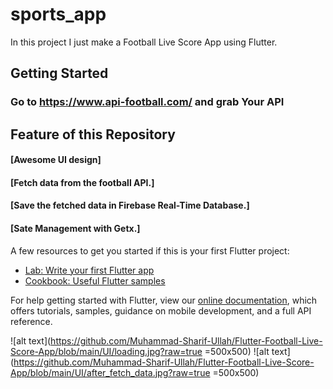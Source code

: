 # sports_app

In this project I just make a Football Live Score App using Flutter.
## Getting Started

### Go to https://www.api-football.com/ and grab Your API

## Feature of this Repository
#### [Awesome UI design]
#### [Fetch data from the football API.]
#### [Save the fetched data in Firebase Real-Time Database.]
#### [Sate Management with Getx.]
 
A few resources to get you started if this is your first Flutter project:

- [Lab: Write your first Flutter app](https://flutter.dev/docs/get-started/codelab)
- [Cookbook: Useful Flutter samples](https://flutter.dev/docs/cookbook)

For help getting started with Flutter, view our
[online documentation](https://flutter.dev/docs), which offers tutorials,
samples, guidance on mobile development, and a full API reference.


![alt text](https://github.com/Muhammad-Sharif-Ullah/Flutter-Football-Live-Score-App/blob/main/UI/loading.jpg?raw=true =500x500)
![alt text](https://github.com/Muhammad-Sharif-Ullah/Flutter-Football-Live-Score-App/blob/main/UI/after_fetch_data.jpg?raw=true =500x500)

